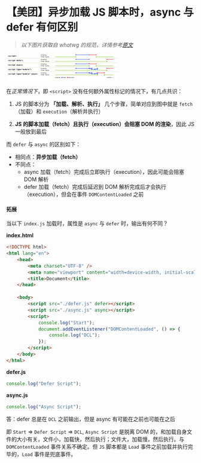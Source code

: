 # 【美团】异步加载 JS 脚本时，async 与 defer 有何区别

> _以下图片获取自 whatwg 的规范，详情参考[原文](https://html.spec.whatwg.org/multipage/scripting.html#the-script-element)_

![sketch map](../../public/interview/daily-question/sketch_map.png)

在*正常情况下*，即 `<script>` 没有任何额外属性标记的情况下，有几点共识：

1. JS 的脚本分为 **「加载、解析、执行」** 几个步骤，简单对应到图中就是 `fetch`（加载）和 `execution`（解析并执行）

2. **JS 的脚本加载（fetch）且执行（execution）会阻塞 DOM 的渲染**，因此 JS 一般放到最后

而 `defer` 与 `async` 的区别如下：

-   相同点：**异步加载（fetch）**
-   不同点：
    -   async 加载（fetch）完成后立即执行（execution），因此可能会阻塞 DOM 解析
    -   defer 加载（fetch）完成后延迟到 DOM 解析完成后才会执行（execution），但会在事件 `DOMContentLoaded` 之前

#### 拓展

当以下 `index.js` 加载时，属性是 `async` 与 `defer` 时，输出有何不同？

**index.html**

```html
<!DOCTYPE html>
<html lang="en">
    <head>
        <meta charset="UTF-8" />
        <meta name="viewport" content="width=device-width, initial-scale=1.0" />
        <title>Document</title>
    </head>

    <body>
        <script src="./defer.js" defer></script>
        <script src="./async.js" async></script>
        <script>
            console.log("Start");
            document.addEventListener("DOMContentLoaded", () => {
                console.log("DCL");
            });
        </script>
    </body>
</html>
```

**defer.js**

```js
console.log("Defer Script");
```

**async.js**

```js
console.log("Async Script");
```

答：defer 总是在 `DCL` 之前输出，但是 async 有可能在之前也可能在之后

即 `Start` => `Defer Script` => `DCL`, `Async Script` 是脱离 DOM 的，和加载自身文件的大小有关，文件小，加载快，然后执行；文件大，加载慢，然后执行。与 `DOMContentLoaded` 事件关系不确定。但 `JS` 脚本都是 `Load` 事件之前加载并执行完毕的，`Load` 事件是兜底事件。
